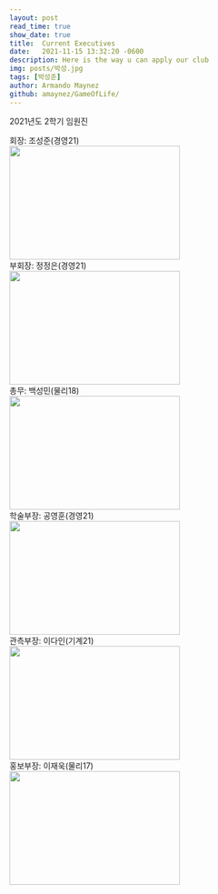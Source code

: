 ```yaml
---
layout: post
read_time: true
show_date: true
title:  Current Executives
date:   2021-11-15 13:32:20 -0600
description: Here is the way u can apply our club
img: posts/박성.jpg
tags: [박성준]
author: Armando Maynez
github: amaynez/GameOfLife/
---
```

2021년도 2학기 임원진

회장: 조성준(경영21) <br>
<img src="https://user-images.githubusercontent.com/87167006/125287996-97e61e80-e358-11eb-8b0e-a51897a00855.jpg" width="300" height="200"> 
<br>
부회장: 정정은(경영21)<br>
<img src="https://user-images.githubusercontent.com/87167006/125287958-8d2b8980-e358-11eb-9ccc-62edc5337e5c.jpg" width="300" height="200"> 
<br>
총무: 백성민(물리18)<br>
<img src="https://user-images.githubusercontent.com/87167006/125287882-6bca9d80-e358-11eb-872b-e4b28b004c81.jpg" width="300" height="200"> 
<br>
학술부장: 공영훈(경영21)<br>
<img src="https://user-images.githubusercontent.com/87167006/125287996-97e61e80-e358-11eb-8b0e-a51897a00855.jpg" width="300" height="200"> 
<br>
관측부장: 이다인(기계21)<br>
<img src="https://user-images.githubusercontent.com/87167006/125287910-784ef600-e358-11eb-8448-6dbc3dbf84f0.jpg" width="300" height="200"> 
<br>
홍보부장: 이재욱(물리17)<br>
<img src="https://user-images.githubusercontent.com/87167006/125287933-8270f480-e358-11eb-882f-7237a59cc8ad.jpg" width="300" height="200"> 
<br>
